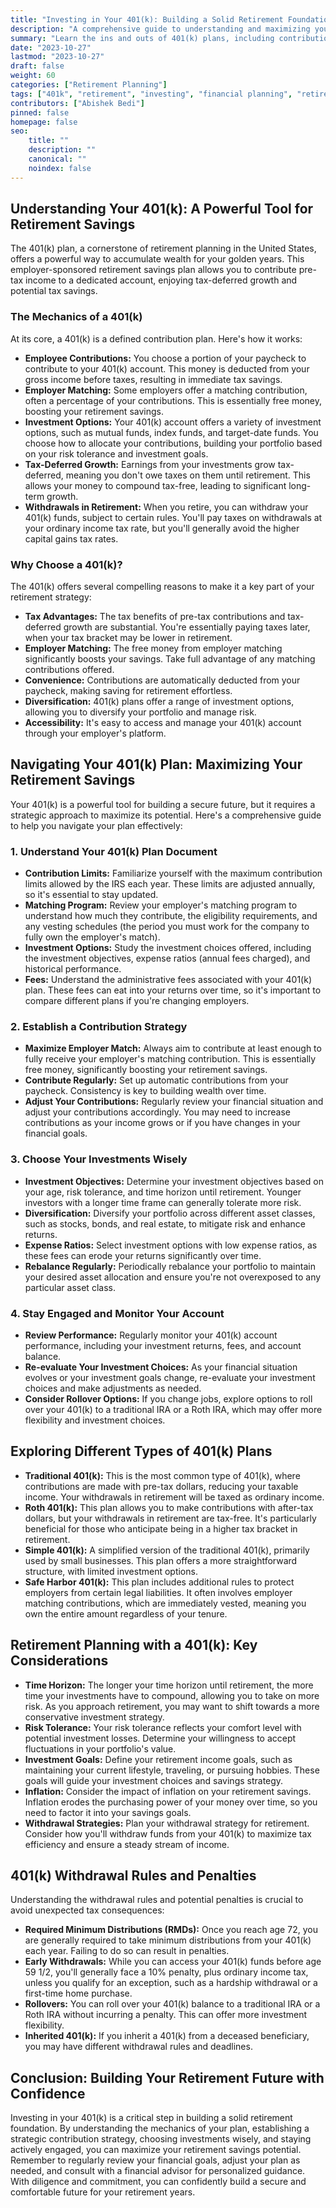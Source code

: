 ```yaml
---
title: "Investing in Your 401(k): Building a Solid Retirement Foundation"
description: "A comprehensive guide to understanding and maximizing your 401(k) contributions for a secure retirement."
summary: "Learn the ins and outs of 401(k) plans, including contribution strategies, investment options, and withdrawal rules, to build a robust retirement nest egg."
date: "2023-10-27"
lastmod: "2023-10-27"
draft: false
weight: 60
categories: ["Retirement Planning"]
tags: ["401k", "retirement", "investing", "financial planning", "retirement savings"]
contributors: ["Abishek Bedi"]
pinned: false
homepage: false
seo:
    title: ""
    description: ""
    canonical: ""
    noindex: false
---
```


## Understanding Your 401(k): A Powerful Tool for Retirement Savings

The 401(k) plan, a cornerstone of retirement planning in the United States, offers a powerful way to accumulate wealth for your golden years. This employer-sponsored retirement savings plan allows you to contribute pre-tax income to a dedicated account, enjoying tax-deferred growth and potential tax savings. 

### The Mechanics of a 401(k)

At its core, a 401(k) is a defined contribution plan. Here's how it works:

* **Employee Contributions:** You choose a portion of your paycheck to contribute to your 401(k) account. This money is deducted from your gross income before taxes, resulting in immediate tax savings.
* **Employer Matching:** Some employers offer a matching contribution, often a percentage of your contributions. This is essentially free money, boosting your retirement savings.
* **Investment Options:** Your 401(k) account offers a variety of investment options, such as mutual funds, index funds, and target-date funds. You choose how to allocate your contributions, building your portfolio based on your risk tolerance and investment goals.
* **Tax-Deferred Growth:** Earnings from your investments grow tax-deferred, meaning you don't owe taxes on them until retirement. This allows your money to compound tax-free, leading to significant long-term growth.
* **Withdrawals in Retirement:** When you retire, you can withdraw your 401(k) funds, subject to certain rules. You'll pay taxes on withdrawals at your ordinary income tax rate, but you'll generally avoid the higher capital gains tax rates.

### Why Choose a 401(k)?

The 401(k) offers several compelling reasons to make it a key part of your retirement strategy:

* **Tax Advantages:** The tax benefits of pre-tax contributions and tax-deferred growth are substantial. You're essentially paying taxes later, when your tax bracket may be lower in retirement.
* **Employer Matching:** The free money from employer matching significantly boosts your savings. Take full advantage of any matching contributions offered.
* **Convenience:** Contributions are automatically deducted from your paycheck, making saving for retirement effortless.
* **Diversification:** 401(k) plans offer a range of investment options, allowing you to diversify your portfolio and manage risk.
* **Accessibility:** It's easy to access and manage your 401(k) account through your employer's platform.

## Navigating Your 401(k) Plan: Maximizing Your Retirement Savings

Your 401(k) is a powerful tool for building a secure future, but it requires a strategic approach to maximize its potential. Here's a comprehensive guide to help you navigate your plan effectively:

### 1. Understand Your 401(k) Plan Document

* **Contribution Limits:** Familiarize yourself with the maximum contribution limits allowed by the IRS each year. These limits are adjusted annually, so it's essential to stay updated.
* **Matching Program:**  Review your employer's matching program to understand how much they contribute, the eligibility requirements, and any vesting schedules (the period you must work for the company to fully own the employer's match).
* **Investment Options:**  Study the investment choices offered, including the investment objectives, expense ratios (annual fees charged), and historical performance.
* **Fees:** Understand the administrative fees associated with your 401(k) plan. These fees can eat into your returns over time, so it's important to compare different plans if you're changing employers.

### 2. Establish a Contribution Strategy

* **Maximize Employer Match:** Always aim to contribute at least enough to fully receive your employer's matching contribution. This is essentially free money, significantly boosting your retirement savings.
* **Contribute Regularly:** Set up automatic contributions from your paycheck. Consistency is key to building wealth over time.
* **Adjust Your Contributions:** Regularly review your financial situation and adjust your contributions accordingly. You may need to increase contributions as your income grows or if you have changes in your financial goals.

### 3. Choose Your Investments Wisely

* **Investment Objectives:** Determine your investment objectives based on your age, risk tolerance, and time horizon until retirement. Younger investors with a longer time frame can generally tolerate more risk.
* **Diversification:** Diversify your portfolio across different asset classes, such as stocks, bonds, and real estate, to mitigate risk and enhance returns.
* **Expense Ratios:** Select investment options with low expense ratios, as these fees can erode your returns significantly over time.
* **Rebalance Regularly:** Periodically rebalance your portfolio to maintain your desired asset allocation and ensure you're not overexposed to any particular asset class.

### 4. Stay Engaged and Monitor Your Account

* **Review Performance:** Regularly monitor your 401(k) account performance, including your investment returns, fees, and account balance.
* **Re-evaluate Your Investment Choices:** As your financial situation evolves or your investment goals change, re-evaluate your investment choices and make adjustments as needed.
* **Consider Rollover Options:** If you change jobs, explore options to roll over your 401(k) to a traditional IRA or a Roth IRA, which may offer more flexibility and investment choices.

## Exploring Different Types of 401(k) Plans

* **Traditional 401(k):** This is the most common type of 401(k), where contributions are made with pre-tax dollars, reducing your taxable income. Your withdrawals in retirement will be taxed as ordinary income.
* **Roth 401(k):** This plan allows you to make contributions with after-tax dollars, but your withdrawals in retirement are tax-free. It's particularly beneficial for those who anticipate being in a higher tax bracket in retirement.
* **Simple 401(k):** A simplified version of the traditional 401(k), primarily used by small businesses. This plan offers a more straightforward structure, with limited investment options.
* **Safe Harbor 401(k):** This plan includes additional rules to protect employers from certain legal liabilities. It often involves employer matching contributions, which are immediately vested, meaning you own the entire amount regardless of your tenure.

## Retirement Planning with a 401(k): Key Considerations

* **Time Horizon:** The longer your time horizon until retirement, the more time your investments have to compound, allowing you to take on more risk. As you approach retirement, you may want to shift towards a more conservative investment strategy.
* **Risk Tolerance:** Your risk tolerance reflects your comfort level with potential investment losses. Determine your willingness to accept fluctuations in your portfolio's value.
* **Investment Goals:** Define your retirement income goals, such as maintaining your current lifestyle, traveling, or pursuing hobbies. These goals will guide your investment choices and savings strategy.
* **Inflation:** Consider the impact of inflation on your retirement savings. Inflation erodes the purchasing power of your money over time, so you need to factor it into your savings goals.
* **Withdrawal Strategies:**  Plan your withdrawal strategy for retirement. Consider how you'll withdraw funds from your 401(k) to maximize tax efficiency and ensure a steady stream of income.

## 401(k) Withdrawal Rules and Penalties

Understanding the withdrawal rules and potential penalties is crucial to avoid unexpected tax consequences:

* **Required Minimum Distributions (RMDs):** Once you reach age 72, you are generally required to take minimum distributions from your 401(k) each year. Failing to do so can result in penalties.
* **Early Withdrawals:** While you can access your 401(k) funds before age 59 1/2, you'll generally face a 10% penalty, plus ordinary income tax, unless you qualify for an exception, such as a hardship withdrawal or a first-time home purchase.
* **Rollovers:** You can roll over your 401(k) balance to a traditional IRA or a Roth IRA without incurring a penalty. This can offer more investment flexibility.
* **Inherited 401(k):** If you inherit a 401(k) from a deceased beneficiary, you may have different withdrawal rules and deadlines.

## Conclusion: Building Your Retirement Future with Confidence

Investing in your 401(k) is a critical step in building a solid retirement foundation. By understanding the mechanics of your plan, establishing a strategic contribution strategy, choosing investments wisely, and staying actively engaged, you can maximize your retirement savings potential.  Remember to regularly review your financial goals, adjust your plan as needed, and consult with a financial advisor for personalized guidance. With diligence and commitment, you can confidently build a secure and comfortable future for your retirement years.
